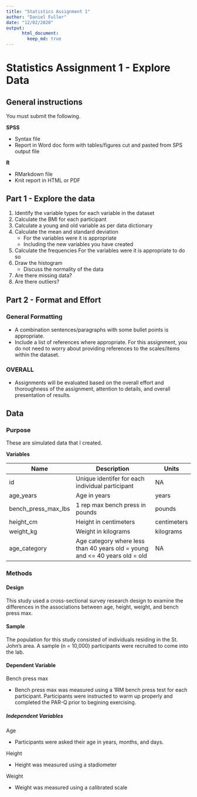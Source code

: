 ```yaml
---
title: "Statistics Assignment 1"
author: "Daniel Fuller"
date: "12/02/2020"
output:
      html_document:
        keep_md: true
---
```


# Statistics Assignment 1 - Explore Data

## General instructions

You must submit the following. 

**SPSS**
  - Syntax file
  - Report in Word doc form with tables/figures cut and pasted from SPS output file

**R**
  - RMarkdown file
  - Knit report in HTML or PDF

## Part 1 - Explore the data 

1. Identify the variable types for each variable in the dataset
2. Calculate the BMI for each participant
3. Calculate a young and old variable as per data dictionary
4. Calculate the mean and standard deviation
    * For the variables were it is appropriate
    * Including the new variables you have created
5. Calculate the frequencies 
    For the variables were it is appropriate to do so
6. Draw the histogram
    * Discuss the normality of the data 
7. Are there missing data? 
8. Are there outliers? 

## Part 2 - Format and Effort 

### General Formatting
- A combination sentences/paragraphs with some bullet points is appropriate.
- Include a list of references where appropriate. For this assignment, you do not need to worry
about providing references to the scales/items within the dataset.

### OVERALL
- Assignments will be evaluated based on the overall effort and thoroughness of the assignment, attention to details, and overall presentation of results.

## Data

### Purpose
These are simulated data that I created.

**Variables**		

Name	| Description |	Units 
----- | ----------- | -----  
id | 	Unique identifer for each individual participant | 	NA 
age_years | 	Age in years | 	years 
bench_press_max_lbs | 	1 rep max bench press in pounds | 	pounds 
height_cm | 	Height in centimeters | 	centimeters 
weight_kg | 	Weight in kilograms | 	kilograms 
age_category | 	Age category where less than 40 years old = young and <= 40 years old = old |	NA 

### Methods
#### Design
This study used a cross-sectional survey research design to examine the differences in the associations between age, height, weight, and bench press max.

#### Sample
The population for this study consisted of individuals residing in the St. John’s area. A sample (n = 10,000) participants were recruited to come into the lab. 

#### Dependent Variable

Bench press max 

* Bench press max was measured using a 1RM bench press test for each participant. Participants were instructed to warm up properly and completed the PAR-Q prior to begining exercising. 

##### Independent Variables

Age

* Participants were asked their age in years, months, and days. 

Height

* Height was measured using a stadiometer

Weight

* Weight was measured using a calibrated scale


